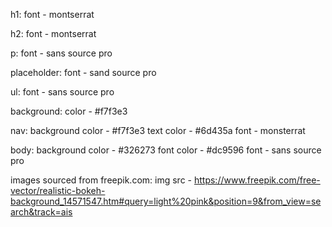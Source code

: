 h1:
font - montserrat

h2:
font - montserrat

p:
font - sans source pro

placeholder:
font - sand source pro

ul:
font - sans source pro

background:
color - #f7f3e3

nav:
background color - #f7f3e3
text color - #6d435a
font - monsterrat

body:
background color - #326273
font color - #dc9596
font - sans source pro


images sourced from freepik.com:
img src -  https://www.freepik.com/free-vector/realistic-bokeh-background_14571547.htm#query=light%20pink&position=9&from_view=search&track=ais
